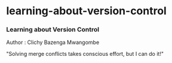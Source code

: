 # learning-about-version-control

### Learning about Version Control

Author : Clichy Bazenga Mwangombe


"Solving merge conflicts takes conscious effort, but I can do it!"

